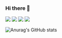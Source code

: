 ### Hi there 👋

<!--
**anarchist925/anarchist925** is a ✨ _special_ ✨ repository because its `README.md` (this file) appears on your GitHub profile.

Here are some ideas to get you started:

- 🔭 I’m currently working on ...
- 🌱 I’m currently learning ...
- 👯 I’m looking to collaborate on ...
- 🤔 I’m looking for help with ...
- 💬 Ask me about ...
- 📫 How to reach me: ...
- 😄 Pronouns: ...
- ⚡ Fun fact: ...
-->

<img src="https://img.shields.io/badge/spring-6DB33F?style=flat-square&logo=spring&logoColor=white"/>
<img src="https://img.shields.io/badge/jquery-000000?style=flat-square&logo=jquery&logoColor=#0769AD"/>
<img src="https://img.shields.io/badge/css-000000?style=flat-square&logo=css3&logoColor=#1572B6"/>
<img src="https://img.shields.io/badge/MicrosoftSqlServer-E53236?style=flat-square&logo=microsoftsqlserver&logoColor=#CC2927"/>


![Anurag's GitHub stats](https://github-readme-stats.vercel.app/api?username=anarchist925&show_icons=true&theme=radical)
